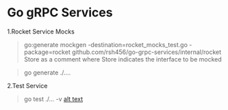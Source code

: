 Go gRPC Services 
=================
1.Rocket Service Mocks
> go:generate mockgen -destination=rocket_mocks_test.go -package=rocket github.com/rsh456/go-grpc-services/internal/rocket Store
as a comment where Store indicates the interface to be mocked

> go generate ./....

2.Test Service
> go test ./... -v
[alt text](https://github.com/rsh456/go-grpc-services/blob/master/images/test_1.PNG)
